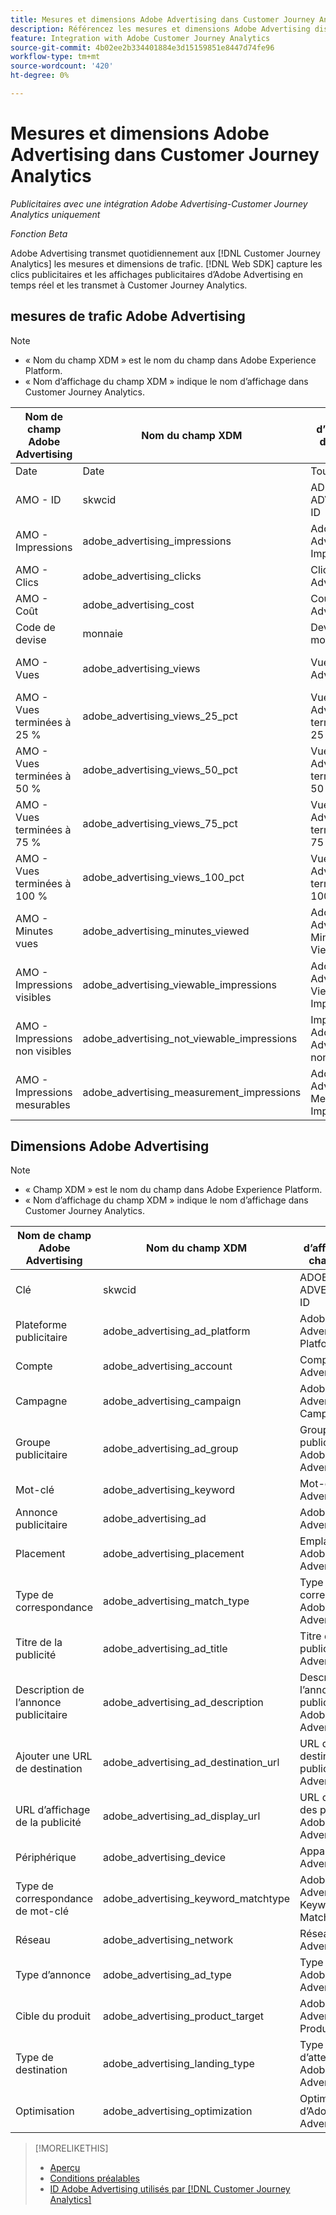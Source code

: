 ```yaml
---
title: Mesures et dimensions Adobe Advertising dans Customer Journey Analytics
description: Référencez les mesures et dimensions Adobe Advertising disponibles dans Customer Journey Analytics.
feature: Integration with Adobe Customer Journey Analytics
source-git-commit: 4b02ee2b334401884e3d15159851e8447d74fe96
workflow-type: tm+mt
source-wordcount: '420'
ht-degree: 0%

---
```


# Mesures et dimensions Adobe Advertising dans Customer Journey Analytics

*Publicitaires avec une intégration Adobe Advertising-Customer Journey Analytics uniquement*

*Fonction Beta*

Adobe Advertising transmet quotidiennement aux [!DNL Customer Journey Analytics] les mesures et dimensions de trafic. [!DNL Web SDK] capture les clics publicitaires et les affichages publicitaires d’Adobe Advertising en temps réel et les transmet à Customer Journey Analytics.

## mesures de trafic Adobe Advertising

<!-- Verify column names -->

>[!NOTE]
>
>* « Nom du champ XDM » est le nom du champ dans Adobe Experience Platform.
>* « Nom d’affichage du champ XDM » indique le nom d’affichage dans Customer Journey Analytics.

| Nom de champ Adobe Advertising | Nom du champ XDM | Nom d’affichage du champ XDM | Source |
|------------------------------|----------------|------------------------|--------|
| Date | Date | Tous | |
| AMO - ID | skwcid | ADOBE ADVERTISING ID | Tous |
| AMO - Impressions | adobe_advertising_impressions | Adobe Advertising Impressions | Tous |
| AMO - Clics | adobe_advertising_clicks | Clics Adobe Advertising | Tous |
| AMO - Coût | adobe_advertising_cost | Coût d’Adobe Advertising | Tous |
| Code de devise | monnaie | Devise monétaire | Tous |
| AMO - Vues | adobe_advertising_views | Vues Adobe Advertising | Ad Cloud DSP |
| AMO - Vues terminées à 25 % | adobe_advertising_views_25_pct | Vues Adobe Advertising terminées à 25 % | Ad Cloud DSP |
| AMO - Vues terminées à 50 % | adobe_advertising_views_50_pct | Vues Adobe Advertising terminées à 50 % | Ad Cloud DSP |
| AMO - Vues terminées à 75 % | adobe_advertising_views_75_pct | Vues Adobe Advertising terminées à 75 % | Ad Cloud DSP |
| AMO - Vues terminées à 100 % | adobe_advertising_views_100_pct | Vues Adobe Advertising terminées à 100 % | Ad Cloud DSP |
| AMO - Minutes vues | adobe_advertising_minutes_viewed | Adobe Advertising Minutes Viewed | Ad Cloud DSP |
| AMO - Impressions visibles | adobe_advertising_viewable_impressions | Adobe Advertising Viewable Impressions | Ad Cloud DSP |
| AMO - Impressions non visibles | adobe_advertising_not_viewable_impressions | Impressions Adobe Advertising non visibles | Ad Cloud DSP |
| AMO - Impressions mesurables | adobe_advertising_measurement_impressions | Adobe Advertising Measurable Impressions | Ad Cloud DSP |

<!--
| Adobe Advertising Landing Page Views | adobe_advertising_landing_page_views | Adobe Advertising Landing Page Views | Meta Only |
| Adobe Advertising App Events | adobe_advertising_app_events | Adobe Advertising App Events | Meta Only |
| Adobe Advertising Engagements | adobe_advertising_engagements | Adobe Advertising Engagements | Meta Only |
| Adobe Advertising Ad Platform Conversions | adobe_advertising_ad_platform_conversions | Adobe Advertising Ad Platform Conversions | Meta Only |
| Adobe Advertising App Installs | adobe_advertising_app_installs | Adobe Advertising App Installs | Meta Only |
| Adobe Advertising Ad Platform Conversion Value | adobe_advertising_ad_platform_conversion_value | Adobe Advertising Ad Platform Conversion Value | Meta Only |
| Adobe Advertising Ad Platform Leads | adobe_advertising_ad_platform_leads | Adobe Advertising Ad Platform Leads | Meta Only |
| Adobe Advertising Page Like | adobe_advertising_page_like | Adobe Advertising Page Like | Meta Only |
| Adobe Advertising Phone Calls | adobe_advertising_phone_calls | Adobe Advertising Phone Calls | Meta Only |
| Adobe Advertising Messages | adobe_advertising_messages | Adobe Advertising Messages | Meta Only |
-->

## Dimensions Adobe Advertising

>[!NOTE]
>
>* « Champ XDM » est le nom du champ dans Adobe Experience Platform.
>* « Nom d’affichage du champ XDM » indique le nom d’affichage dans Customer Journey Analytics.

| Nom de champ Adobe Advertising | Nom du champ XDM | Nom d’affichage du champ XDM | Source |
|------------------------------|----------------|------------------------|--------|
| Clé | skwcid | ADOBE ADVERTISING ID |
| Plateforme publicitaire | adobe_advertising_ad_platform | Adobe Advertising Ad Platform |
| Compte | adobe_advertising_account | Compte Adobe Advertising |
| Campagne | adobe_advertising_campaign | Adobe Advertising Campaign |
| Groupe publicitaire | adobe_advertising_ad_group | Groupe publicitaire Adobe Advertising |
| Mot-clé | adobe_advertising_keyword | Mot-clé Adobe Advertising |
| Annonce publicitaire | adobe_advertising_ad | Adobe Advertising Ad |
| Placement | adobe_advertising_placement | Emplacement Adobe Advertising |
| Type de correspondance | adobe_advertising_match_type | Type de correspondance Adobe Advertising |
| Titre de la publicité | adobe_advertising_ad_title | Titre de publicité Adobe Advertising |
| Description de l’annonce publicitaire | adobe_advertising_ad_description | Description de l’annonce publicitaire Adobe Advertising |
| Ajouter une URL de destination | adobe_advertising_ad_destination_url | URL de destination de la publicité Adobe Advertising |
| URL d’affichage de la publicité | adobe_advertising_ad_display_url | URL d’affichage des publicités Adobe Advertising |
| Périphérique | adobe_advertising_device | Appareil Adobe Advertising |
| Type de correspondance de mot-clé | adobe_advertising_keyword_matchtype | Adobe Advertising Keyword MatchType |
| Réseau | adobe_advertising_network | Réseau Adobe Advertising |
| Type d’annonce | adobe_advertising_ad_type | Type d’annonce Adobe Advertising |
| Cible du produit | adobe_advertising_product_target | Adobe Advertising Product Target |
| Type de destination | adobe_advertising_landing_type | Type d’atterrissage Adobe Advertising |
| Optimisation | adobe_advertising_optimization | Optimisation d’Adobe Advertising |

>[!MORELIKETHIS]
>
>* [Aperçu](overview.md)
>* [Conditions préalables](prerequisites.md)
>* [ID Adobe Advertising utilisés par  [!DNL Customer Journey Analytics]](ids.md)
